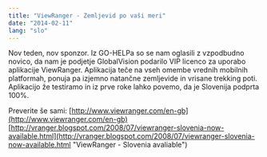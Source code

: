 ```yaml
---
title: "ViewRanger - Zemljevid po vaši meri"
date: "2014-02-11"
lang: "slo"
---
```


Nov teden, nov sponzor. Iz GO-HELPa so se nam oglasili z vzpodbudno novico, da nam je podjetje GlobalVision podarilo VIP licenco za uporabo aplikacije ViewRanger. Aplikacija teče na vseh omembe vrednih mobilnih platformah, ponuja pa izjemno natančne zemljevide in vrisane trekking poti. Aplikacijo že testiramo in iz prve roke lahko povemo, da je Slovenija podprta 100%.

Preverite še sami: [http://www.viewranger.com/en-gb](http://www.viewranger.com/en-gb) [http://vranger.blogspot.com/2008/07/viewranger-slovenia-now-available.html](http://vranger.blogspot.com/2008/07/viewranger-slovenia-now-available.html "ViewRanger - Slovenia avaliable")
